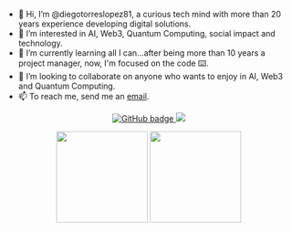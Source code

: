 - 👋 Hi, I’m @diegotorreslopez81, a curious tech mind with more than 20 years experience developing digital solutions.
- 👀 I’m interested in AI, Web3, Quantum Computing, social impact and technology.
- 🌱 I’m currently learning all I can...after being more than 10 years a project manager, now, I'm focused on the code ⌨️.
- 💞️ I’m looking to collaborate on anyone who wants to enjoy in AI, Web3 and Quantum Computing.
- 📫 To reach me, send me an <a href="mailto:diego@infinitelabs.co">email</a>. 

<p align="center">
  <a href="https://github.com/diegotorreslopez81?tab=followers">
    <img src="https://img.shields.io/github/followers/diegotorreslopez81?label=Followers&logo=GitHub&style=for-the-badge" alt="GitHub badge" />
  </a>
  <a href="http://twitter.com/0xDiegoTorres">
    <img src="https://img.shields.io/twitter/follow/0xDiegoTorres?label=Twitter&logo=twitter&style=for-the-badge" />
  </a>
</p>

<p align="center">
  <img height="160em" src="https://github-readme-stats.vercel.app/api/top-langs/?username=diegotorreslopez81&hide=jupyter%20notebook,javascript,css,java,c%2B%2B,makefile,shell&layout=compact&show_icons=true&theme=dracula&count_private=true&title_color=e4d8b4&bg_color=2e2e2e&icon_color=f9fad2" />

  <img height="160em" src="https://github-readme-stats.vercel.app/api?username=diegotorreslopez81&show_icons=true&theme=dracula&count_private=false&title_color=e4d8b4&bg_color=2e2e2e&icon_color=f9fad2" />
</p>



<!--[![Top Langs](https://github-readme-stats.vercel.app/api/top-langs/?username=lucadonnoh&langs_count=8)](https://github.com/anuraghazra/github-readme-stats)-->


<!---
diegotorreslopez81/diegotorreslopez81 is a ✨ special ✨ repository because its `README.md` (this file) appears on your GitHub profile.
You can click the Preview link to take a look at your changes.
--->
